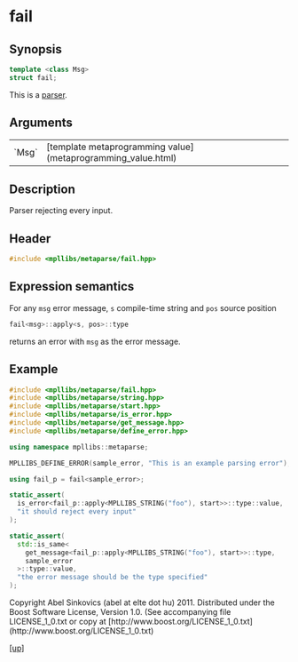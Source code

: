 # fail

## Synopsis

```cpp
template <class Msg>
struct fail;
```

This is a [parser](parser.html).

## Arguments

<table cellpadding='0' cellspacing='0'>
  <tr>
    <td>`Msg`</td>
    <td>[template metaprogramming value](metaprogramming_value.html)</td>
  </tr>
</table>

## Description

Parser rejecting every input.

## Header

```cpp
#include <mpllibs/metaparse/fail.hpp>
```

## Expression semantics

For any `msg` error message, `s` compile-time string and `pos` source position

```cpp
fail<msg>::apply<s, pos>::type
```

returns an error with `msg` as the error message.

## Example

```cpp
#include <mpllibs/metaparse/fail.hpp>
#include <mpllibs/metaparse/string.hpp>
#include <mpllibs/metaparse/start.hpp>
#include <mpllibs/metaparse/is_error.hpp>
#include <mpllibs/metaparse/get_message.hpp>
#include <mpllibs/metaparse/define_error.hpp>

using namespace mpllibs::metaparse;

MPLLIBS_DEFINE_ERROR(sample_error, "This is an example parsing error");

using fail_p = fail<sample_error>;

static_assert(
  is_error<fail_p::apply<MPLLIBS_STRING("foo"), start>>::type::value,
  "it should reject every input"
);

static_assert(
  std::is_same<
    get_message<fail_p::apply<MPLLIBS_STRING("foo"), start>>::type,
    sample_error
  >::type::value,
  "the error message should be the type specified"
);
```

<p class="copyright">
Copyright Abel Sinkovics (abel at elte dot hu) 2011.
Distributed under the Boost Software License, Version 1.0.
(See accompanying file LICENSE_1_0.txt or copy at
[http://www.boost.org/LICENSE_1_0.txt](http://www.boost.org/LICENSE_1_0.txt)
</p>

[[up]](reference.html)

